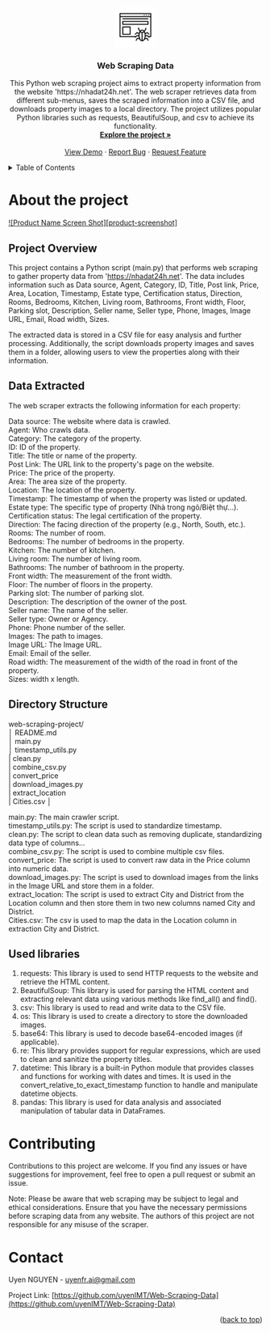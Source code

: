 <a name="readme-top"></a>
<!-- [![LinkedIn][linkedin-shield]][https://www.linkedin.com/in/uyen276/] -->

<br />
<div align="center">
  <a href="https://github.com/uyenIMT/Web-Scraping-Data">
    <img src="images/crawler.png" alt="Logo" width="80" height="80">
  </a>

<h3 align="center">Web Scraping Data</h3>

  <p align="center">
    This Python web scraping project aims to extract property information from the website 'https://nhadat24h.net'. The web scraper retrieves data from different sub-menus, saves the scraped information into a CSV file, and downloads property images to a local directory. The project utilizes popular Python libraries such as requests, BeautifulSoup, and csv to achieve its functionality.
    <br />
    <a href="https://github.com/uyenIMT/Web-Scraping-Data#readme"><strong>Explore the project »</strong></a>
    <br />
    <br />
    <a href="https://github.com/uyenIMT/Web-Scraping-Data">View Demo</a>
    ·
    <a href="https://github.com/uyenIMT/Web-Scraping-Data/issues">Report Bug</a>
    ·
    <a href="https://github.com/uyenIMT/Web-Scraping-Data/pulls">Request Feature</a>
  </p>
</div>

<!-- TABLE OF CONTENTS -->
<details>
  <summary>Table of Contents</summary>
  <ol>
    <li>
      <a href="#about-the-project">About The Project</a>
      <ul>
        <li><a href="#built-with">Project Overview</a></li>
        <li><a href="#built-with">Data Extracted</a></li>
        <li><a href="#built-with">Directory structure</a></li>
        <li><a href="#built-with">Used libraries</a></li>
      </ul>
    </li>
    <li><a href="#contributing">Contributing</a></li>
    <li><a href="#contact">Contact</a></li>
    <!-- <li><a href="#acknowledgments">Acknowledgments</a></li> -->
  </ol>
</details>

# About the project
[![Product Name Screen Shot][product-screenshot]](images/screenshot.png)
## Project Overview
This project contains a Python script (main.py) that performs web scraping to gather property data from 'https://nhadat24h.net'. The data includes information such as Data source, Agent, Category, ID, Title,	Post link, Price, Area,	Location, Timestamp, Estate type, Certification status, Direction, Rooms, Bedrooms, Kitchen, Living room, Bathrooms, Front width, Floor, Parking slot, Description, Seller name, Seller type, Phone, Images, Image URL, Email, Road width, Sizes.

The extracted data is stored in a CSV file for easy analysis and further processing. Additionally, the script downloads property images and saves them in a folder, allowing users to view the properties along with their information.

## Data Extracted
The web scraper extracts the following information for each property:

Data source: The website where data is crawled.<br />
Agent: Who crawls data.<br />
Category: The category of the property.<br />
ID: ID of the property.<br />
Title: The title or name of the property.<br />
Post Link: The URL link to the property's page on the website.<br />
Price: The price of the property.<br />
Area: The area size of the property.<br />
Location: The location of the property.<br />
Timestamp: The timestamp of when the property was listed or updated.<br />
Estate type: The specific type of property (Nhà trong ngõ/Biệt thự...).<br />
Certification status: The legal certification of the property.<br />
Direction: The facing direction of the property (e.g., North, South, etc.).<br />
Rooms: The number of room.<br />
Bedrooms: The number of bedrooms in the property.<br />
Kitchen: The number of kitchen.<br />
Living room: The number of living room.<br />
Bathrooms: The number of bathroom in the property.<br />
Front width: The measurement of the front width.<br />
Floor: The number of floors in the property.<br />
Parking slot: The number of parking slot.<br />
Description: The description of the owner of the post.<br />
Seller name: The name of the seller.<br />
Seller type: Owner or Agency.<br />
Phone: Phone number of the seller.<br />
Images: The path to images.<br />
Image URL: The Image URL.<br />
Email: Email of the seller.<br />
Road width: The measurement of the width of the road in front of the property.<br />
Sizes: width x length.<br />

## Directory Structure
web-scraping-project/<br>
│   README.md<br>
│   main.py<br>
│   timestamp_utils.py<br>
|   clean.py <br>
|   combine_csv.py <br>
|   convert_price <br>
|   download_images.py <br>
|   extract_location <br>
|   Cities.csv
│<br>


main.py: The main crawler script.<br />
timestamp_utils.py: The script is used to standardize timestamp.<br />
clean.py: The script to clean data such as removing duplicate, standardizing data type of columns...<br />
combine_csv.py: The script is used to combine multiple csv files.<br />
convert_price: The script is used to convert raw data in the Price column into numeric data.<br />
download_images.py: The script is used to download images from the links in the Image URL and store them in a folder.<br />
extract_location: The script is used to extract City and District from the Location column and then store them in two new columns named City and District.<br />
Cities.csv: The csv is used to map the data in the Location column in extraction City and District.<br />

## Used libraries
1. requests: This library is used to send HTTP requests to the website and retrieve the HTML content.
2. BeautifulSoup: This library is used for parsing the HTML content and extracting relevant data using various methods like find_all() and find().
3. csv: This library is used to read and write data to the CSV file.
4. os: This library is used to create a directory to store the downloaded images.
5. base64: This library is used to decode base64-encoded images (if applicable).
6. re: This library provides support for regular expressions, which are used to clean and sanitize the property titles.
7. datetime: This library is a built-in Python module that provides classes and functions for working with dates and times. It is used in the convert_relative_to_exact_timestamp function to handle and manipulate datetime objects.
8. pandas: This library is used for data analysis and associated manipulation of tabular data in DataFrames.

# Contributing
Contributions to this project are welcome. If you find any issues or have suggestions for improvement, feel free to open a pull request or submit an issue.

Note: Please be aware that web scraping may be subject to legal and ethical considerations. Ensure that you have the necessary permissions before scraping data from any website. The authors of this project are not responsible for any misuse of the scraper.

# Contact
Uyen NGUYEN - uyenfr.ai@gmail.com

Project Link: [https://github.com/uyenIMT/Web-Scraping-Data](https://github.com/uyenIMT/Web-Scraping-Data)

<p align="right">(<a href="#readme-top">back to top</a>)</p>
